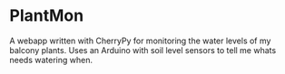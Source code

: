 PlantMon
========

A webapp written with CherryPy for monitoring the water levels of my balcony plants. Uses an Arduino with soil level sensors to tell me whats needs watering when.
